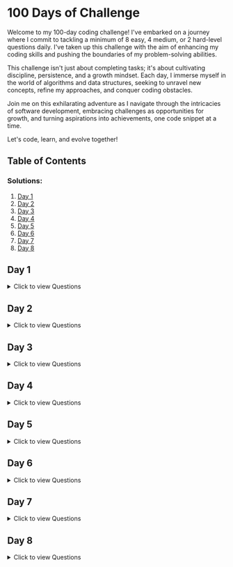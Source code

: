 # 100 Days of Challenge

Welcome to my 100-day coding challenge! I've embarked on a journey where I commit to tackling a minimum of 8 easy, 4 medium, or 2 hard-level questions daily. I've taken up this challenge with the aim of enhancing my coding skills and pushing the boundaries of my problem-solving abilities.

This challenge isn't just about completing tasks; it's about cultivating discipline, persistence, and a growth mindset. Each day, I immerse myself in the world of algorithms and data structures, seeking to unravel new concepts, refine my approaches, and conquer coding obstacles.

Join me on this exhilarating adventure as I navigate through the intricacies of software development, embracing challenges as opportunities for growth, and turning aspirations into achievements, one code snippet at a time.

Let's code, learn, and evolve together!

## Table of Contents
### Solutions:
1. [Day 1](https://github.com/bugremover/100-days-of-challenge/tree/main/Day1)
2. [Day 2](https://github.com/bugremover/100-days-of-challenge/tree/main/Day2)
3. [Day 3](https://github.com/bugremover/100-days-of-challenge/tree/main/Day3)
4. [Day 4](https://github.com/bugremover/100-days-of-challenge/tree/main/Day4)
5. [Day 5](https://github.com/bugremover/100-days-of-challenge/tree/main/Day5)
6. [Day 6](https://github.com/bugremover/100-days-of-challenge/tree/main/Day6)
7. [Day 7](https://github.com/bugremover/100-days-of-challenge/tree/main/Day7)
8. [Day 8](https://github.com/bugremover/100-days-of-challenge/tree/main/Day8)



## Day 1

<details>
  <summary>Click to view Questions</summary>

### Questions Solved:

1. [Question Name 1](https://leetcode.com/problems/graph-connectivity-with-threshold/submissions/1195848492/) - Graph connectivity (Hard)
2. [Question Name 2](https://leetcode.com/problems/clone-graph/description/) - Clone graph (Medium)
3. [Question Name 3](https://leetcode.com/problems/is-graph-bipartite/) - Is Graph Bipartite (Medium)

</details>

## Day 2

<details>
  <summary>Click to view Questions</summary>

### Questions Solved:

1. [Question Name 1](https://leetcode.com/problems/regular-expression-matching/) - Regular Expression Matching (Hard)
2. [Question Name 2](https://leetcode.com/problems/longest-palindromic-substring/description/) - Longest Palindromic Substring (Medium)
3. [Question Name 3](https://leetcode.com/problems/median-of-two-sorted-arrays/) - Median of Two sorted Arrays (Hard)

</details>

## Day 3

<details>
  <summary>Click to view Questions</summary>

### Questions Solved:

1. [Question Name 1](https://leetcode.com/problems/greatest-common-divisor-traversal/description/?envType=daily-question&envId=2024-03-08) - Greatest Commom Divisor Traversal (Hard)
2. [Question Name 2](https://leetcode.com/problems/find-all-people-with-secret/description/?envType=daily-question&envId=2024-03-08) - Find all people with secert (Hard)


</details>

## Day 4

<details>
  <summary>Click to view Questions</summary>

### Questions Solved:

1. [Question Name 1](https://leetcode.com/problems/3sum/description/) -3Sum (Medium)
2. [Question Name 2](https://leetcode.com/problems/4sum/) - 4Sum (Hard)
3. [Question Name 2](https://leetcode.com/problems/integer-to-roman/) - Integer to Roman (Medium)
4. [Question Name 2](https://leetcode.com/problems/letter-combinations-of-a-phone-number/) - Letter combinations of a phone number (Medium)

</details>

## Day 5

<details>
  <summary>Click to view Questions</summary>

### Questions Solved:

1. [Question Name 1](https://leetcode.com/problems/longest-valid-parentheses/) - Longest Valid Parentheses (Hard)
2. [Question Name 2](https://leetcode.com/problems/trapping-rain-water/) - Trapping Rain Water (Hard)


</details>

## Day 6

<details>
  <summary>Click to view Questions</summary>

### Questions Solved:

1. [Question Name 1](https://leetcode.com/problems/bus-routes/description/?envType=daily-question&envId=2024-03-11) - Bus Route (Hard)
2. [Question Name 2](https://leetcode.com/problems/constrained-subsequence-sum/?envType=daily-question&envId=2024-03-11) - Constrained Subsequence Sum (Hard)
3. [Question Name 3](https://leetcode.com/problems/custom-sort-string/description/?envType=daily-question&envId=2024-03-11) - Custom Sort String (Medium)

</details>

## Day 7

<details>
  <summary>Click to view Questions</summary>

### Questions Solved:

1. [Question Name 1](https://leetcode.com/problems/remove-zero-sum-consecutive-nodes-from-linked-list/?envType=daily-question&envId=2024-03-12) - Remove zero sum consecutive nodes from linked list (Medium)
2. [Question Name 2](https://leetcode.com/problems/first-missing-positive/description/) - First Missing Positive (Hard)
3. [Question Name 3](https://leetcode.com/problems/substring-with-concatenation-of-all-words/description/) - Substring With Concatenation of all words (Hard)

</details>

## Day 8

<details>
  <summary>Click to view Questions</summary>

### Questions Solved:

1. [Question Name 1](https://leetcode.com/problems/course-schedule/) -Course Schedule I (Medium)
2. [Question Name 2](https://leetcode.com/problems/course-schedule-ii/) - Course Schedule II (Medium)
3. [Question Name 3](https://leetcode.com/problems/number-of-islands/description/) - No.of Islands (Medium)

</details>


